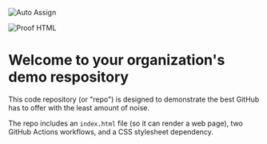 ![Auto Assign](https://github.com/aqua-ssc-challenge-4/demo-repository/actions/workflows/auto-assign.yml/badge.svg)

![Proof HTML](https://github.com/aqua-ssc-challenge-4/demo-repository/actions/workflows/proof-html.yml/badge.svg)

# Welcome to your organization's demo respository
This code repository (or "repo") is designed to demonstrate the best GitHub has to offer with the least amount of noise.

The repo includes an `index.html` file (so it can render a web page), two GitHub Actions workflows, and a CSS stylesheet dependency.
